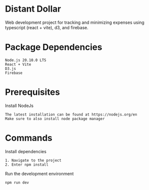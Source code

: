 # Distant Dollar
Web development project for tracking and minimizing expenses using typescript (react + vite), d3, and firebase.

# Package Dependencies
```
Node.js 20.10.0 LTS
React + Vite
D3.js
Firebase
```

# Prerequisites
Install NodeJs
```
The latest installation can be found at https://nodejs.org/en
Make sure to also install node package manager
```

# Commands
Install dependencies
```
1. Navigate to the project
2. Enter npm install
```

Run the development environment
```
npm run dev
```
